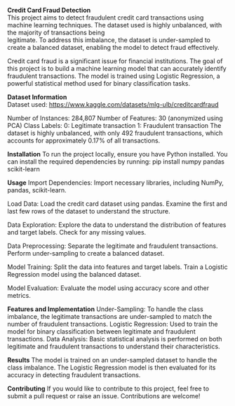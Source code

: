 **Credit Card Fraud Detection**<br>
  This project aims to detect fraudulent credit card transactions using machine learning techniques. The dataset used is highly unbalanced, with the majority of transactions being         
  legitimate. To address this imbalance, the dataset is under-sampled to create a balanced dataset, enabling the model to detect fraud effectively.
   
  Credit card fraud is a significant issue for financial institutions. The goal of this project is to build a machine learning model that can accurately identify fraudulent transactions.     The model is trained using Logistic Regression, a powerful statistical method used for binary classification tasks.
  

**Dataset Information**<br>
  Dataset used: https://www.kaggle.com/datasets/mlg-ulb/creditcardfraud
  
  Number of Instances: 284,807
  Number of Features: 30 (anonymized using PCA)
  Class Labels:
  0: Legitimate transaction
  1: Fraudulent transaction
  The dataset is highly unbalanced, with only 492 fraudulent transactions, which accounts for approximately 0.17% of all transactions.
  

**Installation**
  To run the project locally, ensure you have Python installed. You can install the required dependencies by running:
  pip install numpy pandas scikit-learn
  

**Usage**
Import Dependencies:
  Import necessary libraries, including NumPy, pandas, scikit-learn.

Load Data:
  Load the credit card dataset using pandas.
  Examine the first and last few rows of the dataset to understand the structure.

Data Exploration:
  Explore the data to understand the distribution of features and target labels.
  Check for any missing values.

Data Preprocessing:
  Separate the legitimate and fraudulent transactions.
  Perform under-sampling to create a balanced dataset.

Model Training:
  Split the data into features and target labels.
  Train a Logistic Regression model using the balanced dataset.
  
Model Evaluation:
  Evaluate the model using accuracy score and other metrics.
  

**Features and Implementation**
  Under-Sampling: To handle the class imbalance, the legitimate transactions are under-sampled to match the number of fraudulent transactions.
  Logistic Regression: Used to train the model for binary classification between legitimate and fraudulent transactions.
  Data Analysis: Basic statistical analysis is performed on both legitimate and fraudulent transactions to understand their characteristics.
  

**Results**
  The model is trained on an under-sampled dataset to handle the class imbalance. The Logistic Regression model is then evaluated for its accuracy in detecting fraudulent transactions.

**Contributing**
  If you would like to contribute to this project, feel free to submit a pull request or raise an issue. Contributions are welcome!


